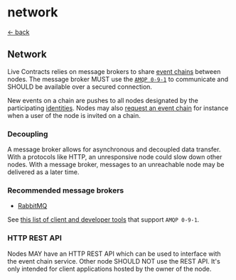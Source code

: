 # network

[← back](./)

## Network

Live Contracts relies on message brokers to share [event chains](../01-event-chains/README.md) between nodes. The message broker MUST use the [`AMQP 0-9-1`](https://www.rabbitmq.com/resources/specs/amqp0-9-1.pdf) to communicate and SHOULD be available over a secured connection.

New events on a chain are pushes to all nodes designated by the participating [identities](../02-identities/README.md). Nodes may also [request an event chain](../chain-requests/README.md) for instance when a user of the node is invited on a chain.

### Decoupling

A message broker allows for asynchronous and decoupled data transfer. With a protocols like HTTP, an unresponsive node could slow down other nodes. With a message broker, messages to an unreachable node may be delivered as a later time.

### Recommended message brokers

* [RabbitMQ](https://www.rabbitmq.com/)

See [this list of client and developer tools](https://www.rabbitmq.com/devtools.html) that support `AMQP 0-9-1`.

### HTTP REST API

Nodes MAY have an HTTP REST API which can be used to interface with the event chain service. Other node SHOULD NOT use the REST API. It's only intended for client applications hosted by the owner of the node.

